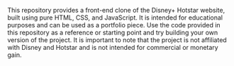 This repository provides a front-end clone of the Disney+ Hotstar website, built using pure HTML, CSS, and JavaScript. It is intended for educational purposes and can be used as a portfolio piece. Use the code provided in this repository as a reference or starting point and try building your own version of the project. It is important to note that the project is not affiliated with Disney and Hotstar and is not intended for commercial or monetary gain.
